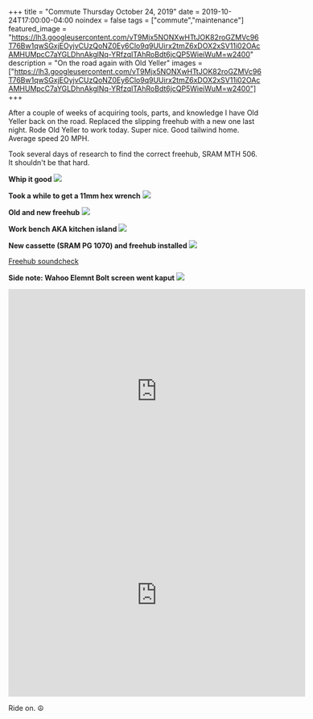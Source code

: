 +++
title =  "Commute Thursday October 24, 2019"
date = 2019-10-24T17:00:00-04:00
noindex = false
tags = ["commute","maintenance"]
featured_image = "https://lh3.googleusercontent.com/vT9Mjx5NONXwHTtJOK82roGZMVc96T76Bw1qwSGxjEOyjvCUzQoNZ0Ey6Clo9q9UUirx2tmZ6xDOX2xSV11i02OAcAMHUMpcC7aYGLDhnAkglNq-YRfzqITAhRoBdt6jcQP5WieiWuM=w2400"
description = "On the road again with Old Yeller"
images = ["https://lh3.googleusercontent.com/vT9Mjx5NONXwHTtJOK82roGZMVc96T76Bw1qwSGxjEOyjvCUzQoNZ0Ey6Clo9q9UUirx2tmZ6xDOX2xSV11i02OAcAMHUMpcC7aYGLDhnAkglNq-YRfzqITAhRoBdt6jcQP5WieiWuM=w2400"]
+++

After a couple of weeks of acquiring tools, parts, and knowledge I have Old Yeller back on the road. Replaced the slipping freehub with a new one last night. Rode Old Yeller to work today. Super nice. Good tailwind home. Average speed 20 MPH.

Took several days of research to find the correct freehub, SRAM MTH 506. It shouldn't be that hard.

**Whip it good**
<a href='https://lh3.googleusercontent.com/SLGN61dmFdJqphJcRbJaYDoWghlSp07EcD8e_sJsF36YaeDLINHr5IZWW3CGGxS2n08kk0-484PLrkOPO60PqeSMJh8z4aMVCbSu_P_Or2VPPlkqlx2TnXzOWuzy6S-oNI0n4SbMHVc=w2400'><img src='https://lh3.googleusercontent.com/SLGN61dmFdJqphJcRbJaYDoWghlSp07EcD8e_sJsF36YaeDLINHr5IZWW3CGGxS2n08kk0-484PLrkOPO60PqeSMJh8z4aMVCbSu_P_Or2VPPlkqlx2TnXzOWuzy6S-oNI0n4SbMHVc=w2400'></a>

**Took a while to get a 11mm hex wrench**
<a href='https://lh3.googleusercontent.com/v7y_XdReS6_PpCYbdhsGU2J3ABZw-shygFe64Tyn_dZwoU61Xx46-jvmLj0QfQKGY2ky70s6sjMk2J5rsfQB0huEgEbyIsp-Aftoot6x4OiONi_foJ0hM36sKu6XbRmwFDmw9wJplQQ=w2400'><img src='https://lh3.googleusercontent.com/v7y_XdReS6_PpCYbdhsGU2J3ABZw-shygFe64Tyn_dZwoU61Xx46-jvmLj0QfQKGY2ky70s6sjMk2J5rsfQB0huEgEbyIsp-Aftoot6x4OiONi_foJ0hM36sKu6XbRmwFDmw9wJplQQ=w2400'></a>

**Old and new freehub**
<a href='https://lh3.googleusercontent.com/Q0s12pTt0cJ5gydb3wc-zD36nZVt5qxcwyENHz4_dYLH-RBATd4BjZ-qZGpRcDtUDhLs95OuVrWue_Q6oDRZMXGBsxTzWCa1_GPpd21PeA_m5iuYEAp8x2QQxQCg3ikXvTBuhMl51mE=w2400'><img src='https://lh3.googleusercontent.com/Q0s12pTt0cJ5gydb3wc-zD36nZVt5qxcwyENHz4_dYLH-RBATd4BjZ-qZGpRcDtUDhLs95OuVrWue_Q6oDRZMXGBsxTzWCa1_GPpd21PeA_m5iuYEAp8x2QQxQCg3ikXvTBuhMl51mE=w2400'></a>

**Work bench AKA kitchen island**
<a href='https://lh3.googleusercontent.com/cs8QBZLz5tnUJccp6TlN46TRh5ATWRE3mOaPtlowSVMvZJR-a6RB-M2TJ0lObUbfz5Y6WyseLSdkQ8K1GqKo9iNlIUjGgpswf7AFQUe3gGodIijgkDfuWT4D_uXVQ6kV2FpS9KolJEw=w2400'><img src='https://lh3.googleusercontent.com/cs8QBZLz5tnUJccp6TlN46TRh5ATWRE3mOaPtlowSVMvZJR-a6RB-M2TJ0lObUbfz5Y6WyseLSdkQ8K1GqKo9iNlIUjGgpswf7AFQUe3gGodIijgkDfuWT4D_uXVQ6kV2FpS9KolJEw=w2400'></a>

**New cassette (SRAM PG 1070) and freehub installed**
<a href='https://lh3.googleusercontent.com/rXylGPi6DKLyEM5jRJSmAHOpw7xJM42oqrJrizHfS0I6q-TNthFrHtzdetVUOU4lWbebK-AJQIJFtXCJdV7dRCmXwWKYac1X2jE__7cUALeTyC-_oQJgpz5pvGuHF3Pt51-BKJxrwHI=w2400'><img src='https://lh3.googleusercontent.com/rXylGPi6DKLyEM5jRJSmAHOpw7xJM42oqrJrizHfS0I6q-TNthFrHtzdetVUOU4lWbebK-AJQIJFtXCJdV7dRCmXwWKYac1X2jE__7cUALeTyC-_oQJgpz5pvGuHF3Pt51-BKJxrwHI=w2400'></a>

<a href='https://photos.app.goo.gl/LA8a8C5RsnMCWms27'>Freehub soundcheck</a>

**Side note: Wahoo Elemnt Bolt screen went kaput**
<a href='https://lh3.googleusercontent.com/7GdDhZ5rACWiE6ovDOL6y-CbE9FwbGYcCC54ifjKXsHJZeAV2DCE0gR0XAg2WhYmRYx8__5dm0LVGEhaxGHelq0IFViYkS1_M1ZRoVL0U9Tt_Z02v02QzU9c50otU_lv90dyDPqWCDQ=w2400'><img src='https://lh3.googleusercontent.com/7GdDhZ5rACWiE6ovDOL6y-CbE9FwbGYcCC54ifjKXsHJZeAV2DCE0gR0XAg2WhYmRYx8__5dm0LVGEhaxGHelq0IFViYkS1_M1ZRoVL0U9Tt_Z02v02QzU9c50otU_lv90dyDPqWCDQ=w2400'></a>

<iframe height='405' width='590' frameborder='0' allowtransparency='true' scrolling='no' src='https://www.strava.com/activities/2812918113/embed/a77c80caa5299795f4438a283216dbba4aa241b0'></iframe>

<iframe height='405' width='590' frameborder='0' allowtransparency='true' scrolling='no' src='https://www.strava.com/activities/2814369671/embed/204c89986903596de3efeb87d75082259935c009'></iframe>

Ride on. ☮
